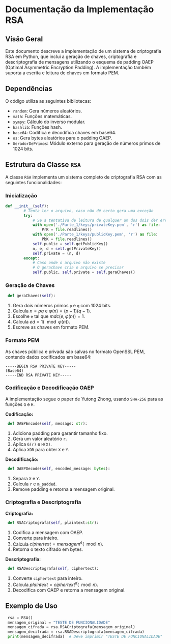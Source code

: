 # Documentação da Implementação RSA

## Visão Geral
Este documento descreve a implementação de um sistema de criptografia RSA em Python, que inclui a geração de chaves, criptografia e descriptografia de mensagens utilizando o esquema de padding OAEP (Optimal Asymmetric Encryption Padding). A implementação também suporta a escrita e leitura de chaves em formato PEM.

## Dependências
O código utiliza as seguintes bibliotecas:
- `random`: Gera números aleatórios.
- `math`: Funções matemáticas.
- `sympy`: Cálculo do inverso modular.
- `hashlib`: Funções hash.
- `base64`: Codifica e decodifica chaves em base64.
- `os`: Gera bytes aleatórios para o padding OAEP.
- `GeradorDePrimos`: Módulo externo para geração de números primos de 1024 bits.

## Estrutura da Classe `RSA`
A classe `RSA` implementa um sistema completo de criptografia RSA com as seguintes funcionalidades:

### Inicialização
```python
def __init__(self):
        # Tenta ler o arquivo, caso não dê certo gera uma exceção
        try:
            # Se a tentativa de leitura de qualquer um dos dois der errado, isso irá gerar um exceção
            with open('./Parte_1/keys/privateKey.pem', 'r') as file:
                PrK = file.readlines()
            with open('./Parte_1/keys/publicKey.pem', 'r') as file:
                PbK = file.readlines()
            self.public = self.getPublicKey()
            n, e, d = self.getPrivateKey()
            self.private = (n, d)
        except:
            # Caso onde o arquivo não existe
            # O gerachave cria o arquivo se precisar
            self.public, self.private = self.geraChaves()
```


### Geração de Chaves
```python
 def geraChaves(self):
```
1. Gera dois números primos `p` e `q` com 1024 bits.
2. Calcula $n = p q$ e $\varphi(n) = (p-1)(q-1)$.
3. Escolhe `e` tal que $mdc(e, \varphi(n)) = 1$.
4. Calcula $ed = 1 (\mod \varphi(n))$.
5. Escreve as chaves em formato PEM.

### Formato PEM
As chaves pública e privada são salvas no formato OpenSSL PEM, contendo dados codificados em base64:
```plaintext
-----BEGIN RSA PRIVATE KEY-----
(Base64)
-----END RSA PRIVATE KEY-----
```

### Codificação e Decodificação OAEP
A implementação segue o paper de Yutong Zhong, usando `SHA-256` para as funções `G` e `H`.

**Codificação:**
```python
 def OAEPEncode(self, message: str):
```
1. Adiciona padding para garantir tamanho fixo.
2. Gera um valor aleatório `r`.
3. Aplica `G(r)` e `H(X)`.
4. Aplica `XOR` para obter `X` e `Y`.

**Decodificação:**
```python
 def OAEPDecode(self, encoded_message: bytes):
```
1. Separa `X` e `Y`.
2. Calcula `r` e `m_padded`.
3. Remove padding e retorna a mensagem original.

### Criptografia e Descriptografia
**Criptografia:**
```python
 def RSACriptografa(self, plaintext:str):
```
1. Codifica a mensagem com OAEP.
2. Converte para inteiro.
3. Calcula $ciphertext = mensagem^e (\mod n )$.
4. Retorna o texto cifrado em bytes.

**Descriptografia:**
```python
 def RSADescriptografa(self, ciphertext):
```
1. Converte `ciphertext` para inteiro.
2. Calcula $plaintext = ciphertext^d (\mod n)$.
3. Decodifica com OAEP e retorna a mensagem original.

## Exemplo de Uso
```python
 rsa = RSA()
 mensagem_original = "TESTE DE FUNCIONALIDADE"
 mensagem_cifrada = rsa.RSACriptografa(mensagem_original)
 mensagem_decifrada = rsa.RSADescriptografa(mensagem_cifrada)
 print(mensagem_decifrada)  # Deve imprimir "TESTE DE FUNCIONALIDADE"
```


